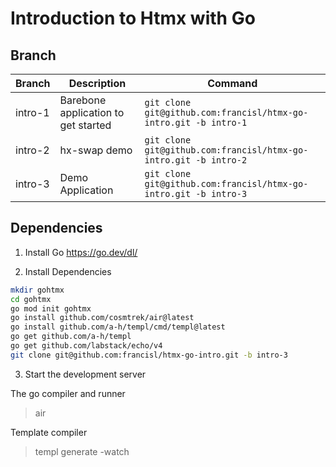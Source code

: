 # Introduction to Htmx with Go

## Branch

| Branch | Description | Command |
| --- | --- | --- |
| intro-1 | Barebone application to get started | `git clone git@github.com:francisl/htmx-go-intro.git -b intro-1` |
| intro-2 | hx-swap demo | `git clone git@github.com:francisl/htmx-go-intro.git -b intro-2` |
| intro-3 | Demo Application | `git clone git@github.com:francisl/htmx-go-intro.git -b intro-3`|


## Dependencies

1. Install Go
https://go.dev/dl/

2. Install Dependencies

```bash
mkdir gohtmx
cd gohtmx
go mod init gohtmx
go install github.com/cosmtrek/air@latest
go install github.com/a-h/templ/cmd/templ@latest
go get github.com/a-h/templ
go get github.com/labstack/echo/v4
git clone git@github.com:francisl/htmx-go-intro.git -b intro-3
```

3. Start the development server

The go compiler and runner
> air

Template compiler
> templ generate -watch 

